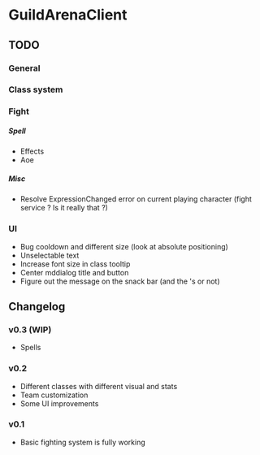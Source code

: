 # GuildArenaClient

## TODO

### General

### Class system

### Fight

##### Spell
* Effects
* Aoe

##### Misc
* Resolve ExpressionChanged error on current playing character (fight service ? Is it really that ?)

### UI
* Bug cooldown and different size (look at absolute positioning)
* Unselectable text
* Increase font size in class tooltip
* Center mddialog title and button
* Figure out the message on the snack bar (and the 's or not)

## Changelog

### v0.3 (WIP)
* Spells

### v0.2
* Different classes with different visual and stats
* Team customization
* Some UI improvements

### v0.1
* Basic fighting system is fully working
